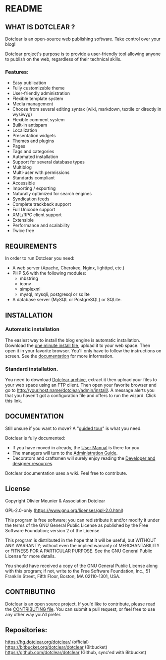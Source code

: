 # README

## WHAT IS DOTCLEAR ?

Dotclear is an open-source web publishing software.
Take control over your blog!

Dotclear project's purpose is to provide a user-friendly
tool allowing anyone to publish on the web, regardless of
their technical skills.

### Features:
 * Easy publication
 * Fully customizable theme
 * User-friendly administration
 * Flexible template system
 * Media management
 * Choose from several editing syntax (wiki, markdown, textile or directly in wysiwyg)
 * Flexible comment system
 * Built-in antispam
 * Localization
 * Presentation widgets
 * Themes and plugins
 * Pages
 * Tags and categories
 * Automated installation
 * Support for several database types
 * Multiblog
 * Multi-user with permissions
 * Standards compliant
 * Accessible
 * Importing / exporting
 * Naturally optimized for search engines
 * Syndication feeds
 * Complete trackback support
 * Full Unicode support
 * XML/RPC client support
 * Extensible
 * Performance and scalability
 * Twice free


## REQUIREMENTS

In order to run Dotclear you need:

 * A web server (Apache, Cherokee, Nginx, lighttpd, etc.)
 * PHP 5.6 with the following modules:
    * mbstring
    * iconv
    * simplexml
    * mysql, mysqli, postgresql or sqlite
 * A database server (MySQL or PostgreSQL) or SQLite.


## INSTALLATION

### Automatic installation
   The easiest way to install the blog engine is automatic installation.
   Download the [one minute install file][1], upload it to your web space. Then open it in your favorite browser. You'll only have to follow the instructions on screen. See the [documentation][2] for more information.

### Standard installation.
   You need to download [Dotclear archive][3], extract it then upload your files to your web space using an FTP client.
   Then open your favorite browser and go to http://your.host.name/dotclear/admin/install/. A message alerts you that you haven't got a configuration file and offers to run the wizard. Click this link.


## DOCUMENTATION
Still unsure if you want to move? A "[guided tour][4]" is what you need.

Dotclear is fully documented:

 * If you have moved in already, the [User Manual][5] is there for you.
 * The managers will turn to the [Administration Guide][6].
 * Decorators and craftsmen will surely enjoy reading the [Developer and designer resources][7].

Dotclear documentation uses a wiki. Feel free to contribute.


## License

Copyright Olivier Meunier & Association Dotclear

GPL-2.0-only (https://www.gnu.org/licenses/gpl-2.0.html)

This program is free software; you can redistribute it and/or modify it under the terms of the GNU General Public License as published by the Free Software Foundation; version 2 of the License.

This program is distributed in the hope that it will be useful, but WITHOUT ANY WARRANTY; without even the implied warranty of MERCHANTABILITY or FITNESS FOR A PARTICULAR PURPOSE.  See the GNU General Public License for more details.

You should have received a copy of the GNU General Public License along with this program; if not, write to the Free Software Foundation, Inc., 51 Franklin Street, Fifth Floor, Boston, MA  02110-1301, USA.


CONTRIBUTING
------------
Dotclear is an open source project. If you'd like to contribute, please read the [CONTRIBUTING file](CONTRIBUTING.md).
You can submit a pull request, or feel free to use any other way you'd prefer.

Repositories:
-------------
https://hg.dotclear.org/dotclear/ (official)
https://bitbucket.org/dotclear/dotclear (Bitbucket)
https://github.com/dotclear/dotclear (Github, sync'ed with Bitbucket)


[1]: http://download.dotclear.org/loader/dotclear-loader.php
[2]: http://dotclear.org/documentation/2.0/admin/install
[3]: http://dotclear.org/download
[4]: http://dotclear.org/documentation/2.0/overview/tour
[5]: http://dotclear.org/documentation/2.0/usage
[6]: http://dotclear.org/documentation/2.0/admin
[7]: http://dotclear.org/documentation/2.0/resources

